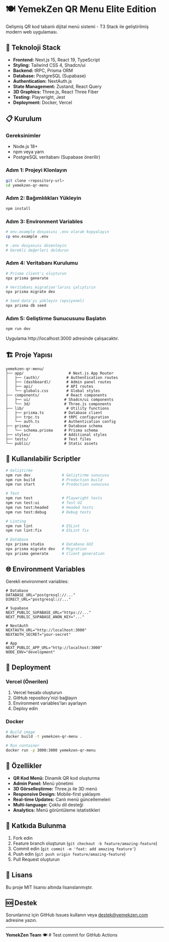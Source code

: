 # 🍽️ YemekZen QR Menu Elite Edition

Gelişmiş QR kod tabanlı dijital menü sistemi - T3 Stack ile geliştirilmiş modern web uygulaması.

## 🚀 Teknoloji Stack

- **Frontend:** Next.js 15, React 19, TypeScript
- **Styling:** Tailwind CSS 4, Shadcn/ui
- **Backend:** tRPC, Prisma ORM
- **Database:** PostgreSQL (Supabase)
- **Authentication:** NextAuth.js
- **State Management:** Zustand, React Query
- **3D Graphics:** Three.js, React Three Fiber
- **Testing:** Playwright, Jest
- **Deployment:** Docker, Vercel

## 📋 Kurulum

### Gereksinimler

- Node.js 18+ 
- npm veya yarn
- PostgreSQL veritabanı (Supabase önerilir)

### Adım 1: Projeyi Klonlayın

```bash
git clone <repository-url>
cd yemekzen-qr-menu
```

### Adım 2: Bağımlılıkları Yükleyin

```bash
npm install
```

### Adım 3: Environment Variables

```bash
# env.example dosyasını .env olarak kopyalayın
cp env.example .env

# .env dosyasını düzenleyin
# Gerekli değerleri doldurun
```

### Adım 4: Veritabanı Kurulumu

```bash
# Prisma client'ı oluşturun
npx prisma generate

# Veritabanı migration'larını çalıştırın
npx prisma migrate dev

# Seed data'yı yükleyin (opsiyonel)
npx prisma db seed
```

### Adım 5: Geliştirme Sunucusunu Başlatın

```bash
npm run dev
```

Uygulama http://localhost:3000 adresinde çalışacaktır.

## 🏗️ Proje Yapısı

```
yemekzen-qr-menu/
├── app/                    # Next.js App Router
│   ├── (auth)/            # Authentication routes
│   ├── (dashboard)/       # Admin panel routes
│   ├── api/               # API routes
│   └── globals.css        # Global styles
├── components/            # React components
│   ├── ui/               # Shadcn/ui components
│   └── 3d/               # Three.js components
├── lib/                   # Utility functions
│   ├── prisma.ts         # Database client
│   ├── trpc.ts           # tRPC configuration
│   └── auth.ts           # Authentication config
├── prisma/               # Database schema
│   └── schema.prisma     # Prisma schema
├── styles/               # Additional styles
├── tests/                # Test files
└── public/               # Static assets
```

## 🔧 Kullanılabilir Scriptler

```bash
# Geliştirme
npm run dev              # Geliştirme sunucusu
npm run build            # Production build
npm run start            # Production sunucusu

# Test
npm run test             # Playwright tests
npm run test:ui          # Test UI
npm run test:headed      # Headed tests
npm run test:debug       # Debug tests

# Linting
npm run lint             # ESLint
npm run lint:fix         # ESLint fix

# Database
npx prisma studio        # Database GUI
npx prisma migrate dev   # Migration
npx prisma generate      # Client generation
```

## 🌐 Environment Variables

Gerekli environment variables:

```env
# Database
DATABASE_URL="postgresql://..."
DIRECT_URL="postgresql://..."

# Supabase
NEXT_PUBLIC_SUPABASE_URL="https://..."
NEXT_PUBLIC_SUPABASE_ANON_KEY="..."

# NextAuth
NEXTAUTH_URL="http://localhost:3000"
NEXTAUTH_SECRET="your-secret"

# App
NEXT_PUBLIC_APP_URL="http://localhost:3000"
NODE_ENV="development"
```

## 🚀 Deployment

### Vercel (Önerilen)

1. Vercel hesabı oluşturun
2. GitHub repository'nizi bağlayın
3. Environment variables'ları ayarlayın
4. Deploy edin

### Docker

```bash
# Build image
docker build -t yemekzen-qr-menu .

# Run container
docker run -p 3000:3000 yemekzen-qr-menu
```

## 📱 Özellikler

- **QR Kod Menü:** Dinamik QR kod oluşturma
- **Admin Panel:** Menü yönetimi
- **3D Görselleştirme:** Three.js ile 3D menü
- **Responsive Design:** Mobile-first yaklaşım
- **Real-time Updates:** Canlı menü güncellemeleri
- **Multi-language:** Çoklu dil desteği
- **Analytics:** Menü görüntüleme istatistikleri

## 🤝 Katkıda Bulunma

1. Fork edin
2. Feature branch oluşturun (`git checkout -b feature/amazing-feature`)
3. Commit edin (`git commit -m 'feat: add amazing feature'`)
4. Push edin (`git push origin feature/amazing-feature`)
5. Pull Request oluşturun

## 📄 Lisans

Bu proje MIT lisansı altında lisanslanmıştır.

## 🆘 Destek

Sorunlarınız için GitHub Issues kullanın veya [destek@yemekzen.com](mailto:destek@yemekzen.com) adresine yazın.

---

**YemekZen Team** 🍽️ #   T e s t   c o m m i t   f o r   G i t H u b   A c t i o n s  
 